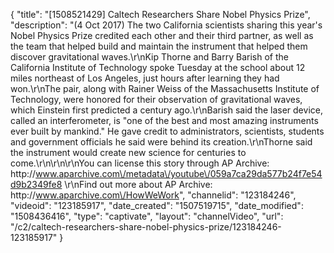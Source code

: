 {
    "title": "[1508521429] Caltech Researchers Share Nobel Physics Prize",
    "description": "(4 Oct 2017) The two California scientists sharing this year's Nobel Physics Prize credited each other and their third partner, as well as the team that helped build and maintain the instrument that helped them discover gravitational waves.\r\nKip Thorne and Barry Barish of the California Institute of Technology spoke Tuesday at the school about 12 miles northeast of Los Angeles, just hours after learning they had won.\r\nThe pair, along with Rainer Weiss of the Massachusetts Institute of Technology, were honored for their observation of gravitational waves, which Einstein first predicted a century ago.\r\nBarish said the laser device, called an interferometer, is \"one of the best and most amazing instruments ever built by mankind.\" He gave credit to administrators, scientists, students and government officials he said were behind its creation.\r\nThorne said the instrument would create new science for centuries to come.\r\n\r\n\r\nYou can license this story through AP Archive: http:\/\/www.aparchive.com\/metadata\/youtube\/059a7ca29da577b24f7e54d9b2349fe8 \r\nFind out more about AP Archive: http:\/\/www.aparchive.com\/HowWeWork",
    "channelid": "123184246",
    "videoid": "123185917",
    "date_created": "1507519715",
    "date_modified": "1508436416",
    "type": "captivate",
    "layout": "channelVideo",
    "url": "\/c2\/caltech-researchers-share-nobel-physics-prize\/123184246-123185917"
}